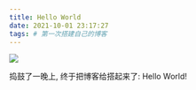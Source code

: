 ```yaml
---
title: Hello World
date: 2021-10-01 23:17:27
tags: # 第一次搭建自己的博客
---
```


![](https://cn.bing.com/th?id=OHR.TheNationaDay_ZH-CN5381900085_1920x1080.jpg&rf=LaDigue_1920x1080.jpg&pid=hp)

捣鼓了一晚上, 终于把博客给搭起来了: Hello World!
